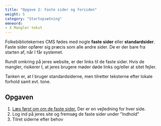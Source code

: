```yaml
---
title: "Opgave 2: Faste sider og forsiden"
weight: 5
category: "Startopsætning"
emneord:
- X Mangler tekst
---
```

Folkebibliotekernes CMS fødes med nogle **faste sider** eller **standardsider**. Faste sider opfører sig præcis som alle andre sider. De er der bare fra starten af, når I får systemet.

Rundt omkring på jeres website, er der links til de faste sider. Hvis de mangler, risikerer I, at jeres brugere møder døde links og/eller at sitet fejler.

Tanken er, at I bruger standardsiderne, men tilretter teksterne efter lokale forhold samt evt. tone.

## Opgaven 
1. [Læs først om om de faste sider.](https://danskernesdigitalebibliotek.github.io/folkebibliotekernes_cms_manual/main/indhold/om-faste-sider/) Der er en vejledning for hver side.
2. Log ind på jeres site og fremsøg de faste sider under "Indhold"
3. Tilret siderne efter behov

